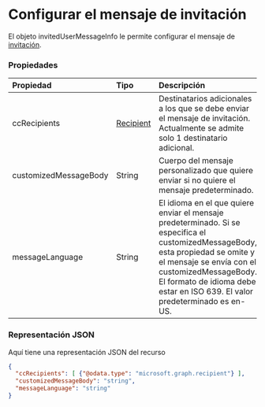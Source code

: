 # <a name="configuring-the-invitation-message"></a>Configurar el mensaje de invitación

El objeto invitedUserMessageInfo le permite configurar el mensaje de [invitación](invitation.md).


### <a name="properties"></a>Propiedades
| Propiedad       | Tipo    |Descripción|
|:---------------|:--------|:----------|
|ccRecipients|[Recipient](recipient.md)|Destinatarios adicionales a los que se debe enviar el mensaje de invitación. Actualmente se admite solo 1 destinatario adicional.|
|customizedMessageBody|String|Cuerpo del mensaje personalizado que quiere enviar si no quiere el mensaje predeterminado.|
|messageLanguage|String|El idioma en el que quiere enviar el mensaje predeterminado. Si se especifica el customizedMessageBody, esta propiedad se omite y el mensaje se envía con el customizedMessageBody. El formato de idioma debe estar en ISO 639. El valor predeterminado es en-US.|


### <a name="json-representation"></a>Representación JSON

Aquí tiene una representación JSON del recurso

<!-- {"blockType": "resource", "@odata.type": "microsoft.graph.invitedUserMessageInfo"} -->
```json
{
  "ccRecipients": [ {"@odata.type": "microsoft.graph.recipient"} ],
  "customizedMessageBody": "string",
  "messageLanguage": "string"
}
```

<!-- uuid: 8fcb5dbc-d5aa-4681-8e31-b001d5168d79
2016-22-25 14:57:30 UTC -->
<!-- {
  "type": "#page.annotation",
  "description": "invitedUserMessageInfo resource",
  "keywords": "",
  "section": "documentation",
  "tocPath": ""
}-->
